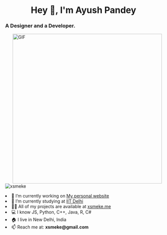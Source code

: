 <h1 align="center">Hey 👋, I'm Ayush Pandey</h1>
<h3 align="left">A Designer and a Developer.</h3>
<img align="right" alt="GIF" src="https://media.giphy.com/media/836HiJc7pgzy8iNXCn/giphy.gif" width="480px"/>
<p align="left"> <img src="https://komarev.com/ghpvc/?username=xsmeke" alt="xsmeke" /> </p>

<li align="left"> 🔭 I’m currently working on <a href="https://xsmeke.me/">My personal website</a></li>

<li align="left"> 🏫 I’m currently studying at <a href="https://iitd.ac.in/">IIT Delhi</a></li>

<li align="left"> 👨‍💻 All of my projects are available at <a href="http://xsmeke.me">xsmeke.me</a></li>

<li align="left"> 💻 I know JS, Python, C++, Java, R, C# </li>

<li align="left"> 🏠 I live in New Delhi, India </li>

<li align="left"> 📫 Reach me at: <b>xsmeke@gmail.com</b></li>

